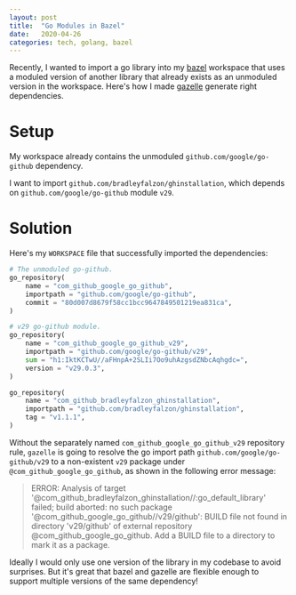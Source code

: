 ```yaml
---
layout: post
title:  "Go Modules in Bazel"
date:   2020-04-26
categories: tech, golang, bazel
---
```


Recently, I wanted to import a go library into my [bazel](https://bazel.build/)
workspace that uses a moduled version of another library that already exists as
an unmoduled version in the workspace. Here's how I made
[gazelle](https://github.com/bazelbuild/bazel-gazelle) generate right
dependencies.

# Setup

My workspace already contains the unmoduled `github.com/google/go-github`
dependency.

I want to import `github.com/bradleyfalzon/ghinstallation`, which depends on
`github.com/google/go-github` module `v29`.

# Solution

Here's my `WORKSPACE` file that successfully imported the dependencies:

```python
# The unmoduled go-github.
go_repository(
    name = "com_github_google_go_github",
    importpath = "github.com/google/go-github",
    commit = "80d007d8679f58cc1bcc9647849501219ea831ca",
)

# v29 go-github module.
go_repository(
    name = "com_github_google_go_github_v29",
    importpath = "github.com/google/go-github/v29",
    sum = "h1:IktKCTwU//aFHnpA+2SLIi7Oo9uhAzgsdZNbcAqhgdc=",
    version = "v29.0.3",
)

go_repository(
    name = "com_github_bradleyfalzon_ghinstallation",
    importpath = "github.com/bradleyfalzon/ghinstallation",
    tag = "v1.1.1",
)
```

Without the separately named `com_github_google_go_github_v29` repository rule,
`gazelle` is going to resolve the go import path
`github.com/google/go-github/v29` to a non-existent `v29` package under
`@com_github_google_go_github`, as shown in the following error message:

> ERROR: Analysis of target '@com_github_bradleyfalzon_ghinstallation//:go_default_library' failed; build aborted: no such package '@com_github_google_go_github//v29/github': BUILD file not found in directory 'v29/github' of external repository @com_github_google_go_github. Add a BUILD file to a directory to mark it as a package.

Ideally I would only use one version of the library in my codebase to avoid
surprises. But it's great that bazel and gazelle are flexible enough to support
multiple versions of the same dependency!
